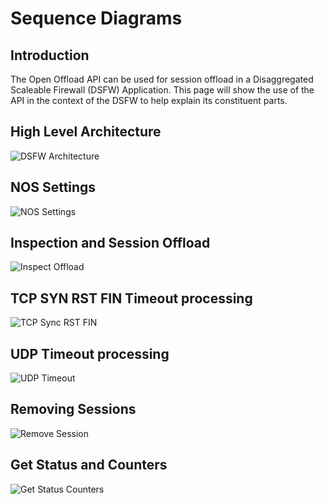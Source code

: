 # Sequence Diagrams

## Introduction

The Open Offload API can be used for session offload in a Disaggregated Scaleable Firewall (DSFW) Application.
This page will show the use of the API in the context of the DSFW to help explain its constituent parts.

## High Level Architecture

![DSFW Architecture](images/dsfw_arch.png)

## NOS Settings

![NOS Settings](images/nos_settings.png)

## Inspection and Session Offload

![Inspect Offload](images/inspect_offload.png)

## TCP  SYN RST FIN Timeout processing

![TCP Sync RST FIN](images/tcp_syn_rst_fin_timout.png)

## UDP Timeout processing

![UDP Timeout](images/udp_timeout.png)

## Removing Sessions

![Remove Session](images/remove_session.png)

## Get Status and Counters

![Get Status Counters](images/get_status_counters.png)
